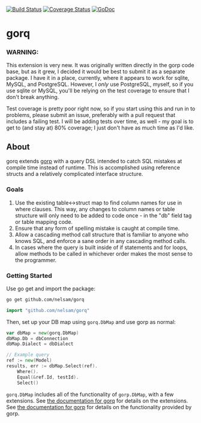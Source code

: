 [![Build Status](https://drone.io/github.com/nelsam/gorq/status.png)](https://drone.io/github.com/nelsam/gorq/latest) [![Coverage Status](https://coveralls.io/repos/nelsam/gorq/badge.svg)](https://coveralls.io/r/nelsam/gorq) [![GoDoc](https://godoc.org/github.com/nelsam/gorq?status.png)](http://godoc.org/github.com/nelsam/gorq)


gorq
============

### WARNING:

This extension is very new.  It was originally written directly in the
gorp code base, but as it grew, I decided it would be best to submit
it as a separate package.  I have it in a place, currently, where it
appears to work for sqlite, MySQL, and PostgreSQL.  However, I *only*
use PostgreSQL, myself, so if you use sqlite or MySQL, you'll be
relying on the test coverage to ensure that I don't break anything.

Test coverage is pretty poor right now, so if you start using this and
run in to problems, please submit an issue, preferably with a pull
request that includes a failing test.  I will be adding tests over
time, as well - my goal is to get to (and stay at) 80% coverage; I
just don't have as much time as I'd like.

## About

gorq extends [gorp](github.com/go-gorp/gorp) with a query
DSL intended to catch SQL mistakes at compile time instead of runtime.
This is accomplished using reference structs and a relatively
complicated interface structure.

### Goals

1. Use the existing table<->struct map to find column names for use in
where clauses.  This way, any changes to column names or table structure
will only need to be added to code once - in the "db" field tag or table
mapping code.
2. Ensure that any form of spelling mistake is caught at compile time.
3. Allow a cascading method call structure that is familiar to anyone
who knows SQL, and enforce a sane order in any cascading method calls.
4. In cases where the query is built inside of if statements and for
loops, allow methods to be called in whichever order makes the most sense
to the programmer.

### Getting Started

Use go get and import the package:

```bash
go get github.com/nelsam/gorq
```

```go
import "github.com/nelsam/gorq"
```

Then, set up your DB map using `gorq.DbMap` and use gorp as
normal:

```go
var dbMap = new(gorq.DbMap)
dbMap.Db = dbConnection
dbMap.Dialect = dbDialect

// Example query
ref := new(Model)
results, err := dbMap.Select(ref).
    Where().
    Equal(&ref.Id, testId).
    Select()
```

`gorq.DbMap` includes all of the functionality of
`gorp.DbMap`, with a few extensions.  See
[the documentation for gorq](http://godoc.org/github.com/nelsam/gorq)
for details on the extensions.  See
[the documentation for gorp](http://godoc.org/github.com/go-gorp/gorp)
for details on the functionality provided by gorp.
